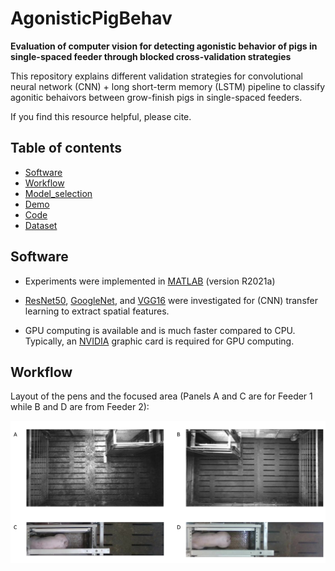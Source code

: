 # AgonisticPigBehav
**Evaluation of computer vision for detecting agonistic behavior of pigs in single-spaced feeder through blocked cross-validation strategies**

This repository explains different validation strategies for convolutional neural network (CNN) + long short-term memory (LSTM) pipeline to classify agonitic behaivors between grow-finish pigs in single-spaced feeders.

If you find this resource helpful, please cite.

## Table of contents
* [Software](#Software)
* [Workflow](#Workflow)
* [Model_selection](#Model_selection)
* [Demo](#Demo)
* [Code](#Code)
* [Dataset](#Dataset)

## Software
* Experiments were implemented in [MATLAB](https://www.mathworks.com/products/matlab.html/) (version R2021a)

* [ResNet50](https://arxiv.org/abs/1512.03385/), [GoogleNet](https://arxiv.org/abs/1409.4842/), and [VGG16](https://arxiv.org/abs/1409.1556/) were investigated for (CNN) transfer learning to extract spatial features.

* GPU computing is available and is much faster compared to CPU. Typically, an [NVIDIA](https://developer.nvidia.com/cuda-gpus) graphic card is required for GPU computing.

## Workflow

Layout of the pens and the focused area (Panels A and C are for Feeder 1 while B and D are from Feeder 2):

![](https://github.com/jun-jieh/AgonisticPigBehav/blob/main/Figures/Feeder%20Layout.png)
